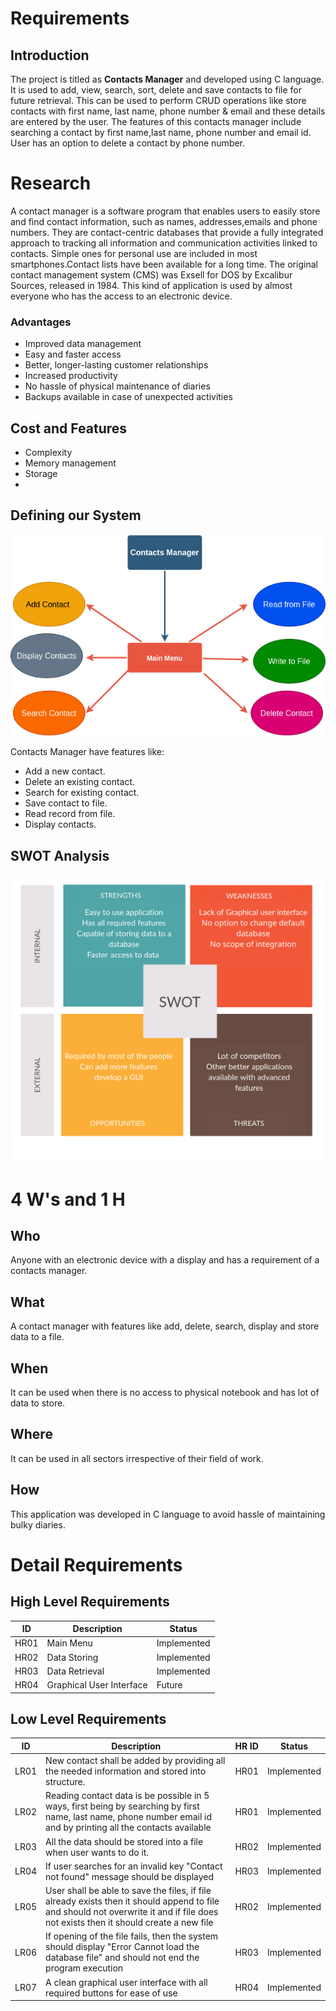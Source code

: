 ﻿# Requirements

 ## Introduction

The project is titled as **Contacts Manager** and developed using C language. It is used to add, view, search, sort, delete and save contacts to file for future retrieval. This can be used to perform CRUD operations like store contacts with first name, last name, phone number & email and these details are entered by the user. The features of this contacts manager include searching a contact  by first name,last name, phone number and email id. User has an option to delete a contact by phone number.

# Research

A contact manager is a software program that enables users to easily store and find contact information, such as names, addresses,emails and phone numbers. They are contact-centric databases that provide a fully integrated approach to tracking all information and communication activities linked to contacts. Simple ones for personal use are included in most smartphones.Contact lists have been available for a long time. The original contact management system (CMS) was Exsell for DOS by Excalibur Sources, released in 1984. This kind of application is used by almost everyone who has the access to an electronic device.

### Advantages

 - Improved data management
 - Easy and faster access 
 - Better, longer-lasting customer relationships
 - Increased productivity
 - No hassle of physical maintenance of diaries
 - Backups available in case of unexpected activities
 
## Cost and Features
 - Complexity 
 - Memory management
 - Storage
 - 

##  Defining our System

![System Definition](https://github.com/SriHarshith/291395_LTTS_Project/blob/main/1_Requirements/Defining_the_system.png)

 Contacts Manager have features like:
 -  Add a new contact. 
 - Delete an existing contact.
 -  Search for existing contact.
 -  Save contact to file.
 - Read record from file.
 - Display contacts.

## SWOT Analysis
![SWOT](https://github.com/SriHarshith/291395_LTTS_Project/blob/main/1_Requirements/SWOT.png)


# 4 W's and 1 H

## Who
Anyone with an electronic device with a display and has a requirement of a contacts manager.

## What
A contact manager with features like add, delete, search, display and store data to a file.

## When

It can be used when there is no access to physical notebook and has lot of data to store.

## Where

It can be used in all sectors irrespective of their field of work. 

## How

This application was developed in C language to avoid hassle of maintaining bulky diaries. 


# Detail Requirements

## High Level Requirements
| ID | Description | Status |
|--|--|--|
| HR01 |Main Menu  | Implemented |
| HR02 | Data Storing | Implemented |
| HR03 | Data Retrieval |  Implemented |
| HR04 | Graphical User Interface | Future |


## Low Level Requirements 

| ID | Description | HR ID | Status |
|--|--|--|--|
| LR01 |New contact shall be added by providing all the needed information and stored into structure.  | HR01| Implemented |
| LR02 | Reading contact data is be possible in 5 ways, first being by searching by first name, last name, phone number email id and by printing all the contacts available | HR01| Implemented |
 LR03 | All the data should be stored into a file when user wants to do it. | HR02| Implemented |
| LR04 | If user searches for an invalid key "Contact not found" message should be displayed | HR03| Implemented |
| LR05 |User shall be able to save the files, if file already exists then it should append to file and should not overwrite it and if file does not exists then it should create a new file  | HR02| Implemented |
| LR06 |If opening of the file fails, then the system should display "Error Cannot load the database file" and should not end the program execution | HR03| Implemented |
| LR07 |A clean graphical user interface with all required buttons for ease of use  | HR04| Implemented |
